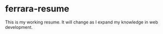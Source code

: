 # ferrara-resume
This is my working resume. It will change as I expand my knowledge in web development.
